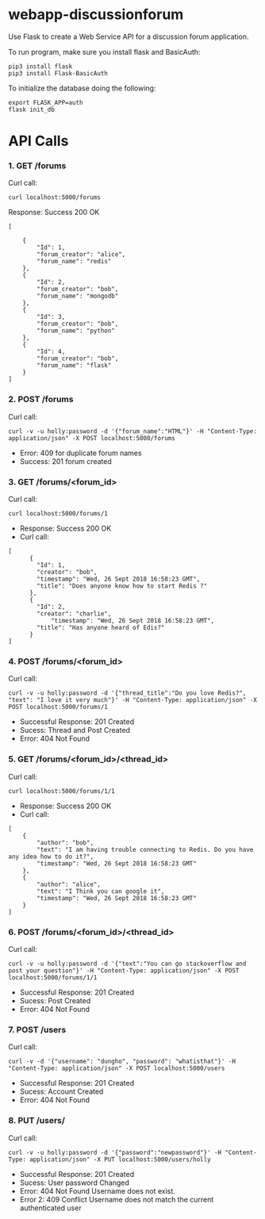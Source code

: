 # webapp-discussionforum

Use Flask to create a Web Service API for a discussion forum application.

To run program, make sure you install flask and BasicAuth:
```
pip3 install flask
pip3 install Flask-BasicAuth
```
To initialize the database doing the following:
```
export FLASK_APP=auth
flask init_db
```


# API Calls

### 1. GET /forums
Curl call:
```
curl localhost:5000/forums
```
Response: Success 200 OK
```
[
	
	{
		"Id": 1,
		"forum_creator": "alice",
		"forum_name": "redis"
	},
	{
		"Id": 2,
		"forum_creator": "bob",
		"forum_name": "mongodb"
	},
	{
		"Id": 3,
		"forum_creator": "bob",
		"forum_name": "python"
	},
	{
		"Id": 4,
		"forum_creator": "bob",
		"forum_name": "flask"
	}
]
```

### 2. POST /forums
Curl call: 
```
curl -v -u holly:password -d '{"forum_name":"HTML"}' -H "Content-Type: application/json" -X POST localhost:5000/forums
```

+ Error: 409 for duplicate forum names
+ Success: 201 forum created

### 3.  GET /forums/<forum_id>
Curl call: 
```
curl localhost:5000/forums/1
```
+ Response: Success 200 OK
+ Curl call: 
```
[
	  {
	    "Id": 1,
	    "creator": "bob",
   	    "timestamp": "Wed, 26 Sept 2018 16:58:23 GMT",
	    "title": "Does anyone know how to start Redis ?"
	  },
	  {
	    "Id": 2,
	    "creator": "charlie",  
    	    "timestamp": "Wed, 26 Sept 2018 16:58:23 GMT",
	    "title": "Has anyone heard of Edis?"
	  }
]
```
### 4.  POST /forums/<forum_id>
Curl call: 
```
curl -v -u holly:password -d '{"thread_title":"Do you love Redis?", "text": "I love it very much"}' -H "Content-Type: application/json" -X POST localhost:5000/forums/1
```

+ Successful Response: 201 Created
+ Sucess: Thread and Post Created
+ Error: 404 Not Found

### 5.  GET /forums/<forum_id>/<thread_id>
Curl call: 
```
curl localhost:5000/forums/1/1
```
+ Response: Success 200 OK
+ Curl call: 
```
[
	{
	    "author": "bob",
	    "text": "I am having trouble connecting to Redis. Do you have any idea how to do it?",
	    "timestamp": "Wed, 26 Sept 2018 16:58:23 GMT"  
	},
	{
	    "author": "alice",
	    "text": "I Think you can google it",
	    "timestamp": "Wed, 26 Sept 2018 16:58:23 GMT"  
	}
]
```
### 6. POST /forums/<forum_id>/<thread_id>
Curl call: 
```
curl -v -u holly:password -d '{"text":"You can go stackoverflow and post your question"}' -H "Content-Type: application/json" -X POST localhost:5000/forums/1/1
```

+ Successful Response: 201 Created
+ Sucess: Post Created
+ Error: 404 Not Found

### 7.  POST /users
Curl call: 
```
curl -v -d '{"username": "dungho", "password": "whatisthat"}' -H "Content-Type: application/json" -X POST localhost:5000/users
```

+ Successful Response: 201 Created
+ Sucess: Account Created
+ Error: 404 Not Found

### 8. PUT /users/<username>
Curl call: 
```
curl -v -u holly:password -d '{"password":"newpassword"}' -H "Content-Type: application/json" -X PUT localhost:5000/users/holly
```

+ Successful Response: 201 Created
+ Sucess: User password Changed
+ Error: 404 Not Found Username does not exist.
+ Error 2: 409 Conflict Username does not match the current authenticated user
